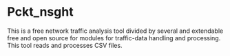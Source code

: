# Pckt_nsght
This is a free network traffic analysis tool divided by several and extendable free and open source for modules for traffic-data handling and processing. This tool reads and processes CSV files.
